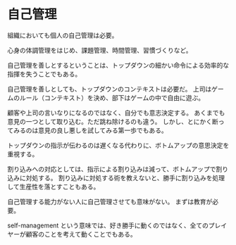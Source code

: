 # 自己管理

組織においても個人の自己管理は必要。

心身の体調管理をはじめ、課題管理、時間管理、習慣づくりなど。

自己管理を善しとするということは、トップダウンの細かい命令による効率的な指揮を失うことでもある。

自己管理を善しとしても、トップダウンのコンテキストは必要だ。
上司はゲームのルール（コンテキスト）を決め、部下はゲームの中で自由に遊ぶ。

顧客や上司の言いなりになるのではなく、自分でも意志決定する。
あくまでも意見の一つとして取り込む。ただ跳ね除けるのも違う。
しかし、とにかく断ってみるのは意見の良し悪しを試してみる第一歩でもある。

トップダウンの指示が伝わるのは遅くなる代わりに、ボトムアップの意思決定を重視する。

割り込みへの対応としては、指示による割り込みは減って、ボトムアップで割り込みに対処する。
割り込みに対処する術を教えないと、勝手に割り込みを処理して生産性を落とすこともある。

自己管理する能力がない人に自己管理させても意味がない。
まずは教育が必要。

self-management という意味では、好き勝手に動くのではなく、全てのプレイヤーが顧客のことを考えて動くことでもある。
